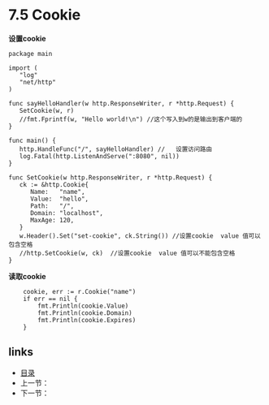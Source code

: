 # 7.5 Cookie

**设置cookie**

```
package main

import (
   "log"
   "net/http"
)

func sayHelloHandler(w http.ResponseWriter, r *http.Request) {
   SetCookie(w, r)
   //fmt.Fprintf(w, "Hello world!\n") //这个写入到w的是输出到客户端的
}

func main() {
   http.HandleFunc("/", sayHelloHandler) //   设置访问路由
   log.Fatal(http.ListenAndServe(":8080", nil))
}

func SetCookie(w http.ResponseWriter, r *http.Request) {
   ck := &http.Cookie{
      Name:   "name",
      Value:  "hello",
      Path:   "/",
      Domain: "localhost",
      MaxAge: 120,
   }
   w.Header().Set("set-cookie", ck.String()) //设置cookie  value 值可以包含空格
   //http.SetCookie(w, ck)  //设置cookie  value 值可以不能包含空格
}
```

**读取cookie**

```
	cookie, err := r.Cookie("name")
	if err == nil {
		fmt.Println(cookie.Value)
		fmt.Println(cookie.Domain)
		fmt.Println(cookie.Expires)
	}
```

## links

- [目录](https://github.com/guyan0319/golang_development_notes/blob/master/zh/preface.md)
- 上一节：
- 下一节：
